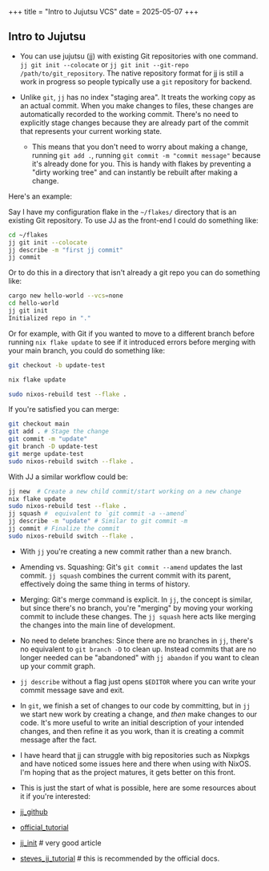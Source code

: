 +++
title = "Intro to Jujutsu VCS"
date = 2025-05-07
+++

## Intro to Jujutsu

- You can use jujutsu (jj) with existing Git repositories with one command. `jj git init --colocate` or `jj git init --git-repo /path/to/git_repository`. The native repository format for jj is still a work in progress so people typically use a `git` repository for backend.

- Unlike `git`, `jj` has no index "staging area". It treats the working copy as an actual commit. When you make changes to files, these changes are automatically recorded to the working commit. There's no need to explicitly stage changes because they are already part of the commit that represents your current working state.

  - This means that you don't need to worry about making a change, running `git add .`, running `git commit -m "commit message"` because it's already done for you. This is handy with flakes by preventing a "dirty working tree" and can instantly be rebuilt after making a change.

Here's an example:

Say I have my configuration flake in the `~/flakes/` directory that is an existing Git repository. To use JJ as the front-end I could do something like:

```bash
cd ~/flakes
jj git init --colocate
jj describe -m "first jj commit"
jj commit
```

Or to do this in a directory that isn't already a git repo you can do something like:

```bash
cargo new hello-world --vcs=none
cd hello-world
jj git init
Initialized repo in "."
```

Or for example, with Git if you wanted to move to a different branch before running `nix flake update` to see if it introduced errors before merging with your main branch, you could do something like:

```bash
git checkout -b update-test

nix flake update

sudo nixos-rebuild test --flake .
```

If you're satisfied you can merge:

```bash
git checkout main
git add . # Stage the change
git commit -m "update"
git branch -D update-test
git merge update-test
sudo nixos-rebuild switch --flake .
```

With JJ a similar workflow could be:

```bash
jj new  # Create a new child commit/start working on a new change
nix flake update
sudo nixos-rebuild test --flake .
jj squash #  equivalent to `git commit -a --amend`
jj describe -m "update" # Similar to git commit -m
jj commit # Finalize the commit
sudo nixos-rebuild switch --flake .
```

- With `jj` you're creating a new commit rather than a new branch.

- Amending vs. Squashing: Git's `git commit --amend` updates the last commit. `jj squash` combines the current commit with its parent, effectively doing the same thing in terms of history.

- Merging: Git's merge command is explicit. In `jj`, the concept is similar, but since there's no branch, you're "merging" by moving your working commit to include these changes. The `jj squash` here acts like merging the changes into the main line of development.

- No need to delete branches: Since there are no branches in `jj`, there's no equivalent to `git branch -D` to clean up. Instead commits that are no longer needed can be "abandoned" with `jj abandon` if you want to clean up your commit graph.

- `jj describe` without a flag just opens `$EDITOR` where you can write your commit message save and exit.

- In `git`, we finish a set of changes to our code by committing, but in `jj` we start new work by creating a change, and _then_ make changes to our code. It's more useful to write an initial description of your intended changes, and then refine it as you work, than it is creating a commit message after the fact.

- I have heard that jj can struggle with big repositories such as Nixpkgs and have noticed
  some issues here and there when using with NixOS. I'm hoping that as the project matures,
  it gets better on this front.

- This is just the start of what is possible, here are some resources about it if you're interested:

- [jj_github](https://github.com/jj-vcs/jj)

- [official_tutorial](https://jj-vcs.github.io/jj/latest/tutorial/)

- [jj_init](https://v5.chriskrycho.com/essays/jj-init/) # very good article

- [steves_jj_tutorial](https://steveklabnik.github.io/jujutsu-tutorial/) # this is recommended by the official docs.

